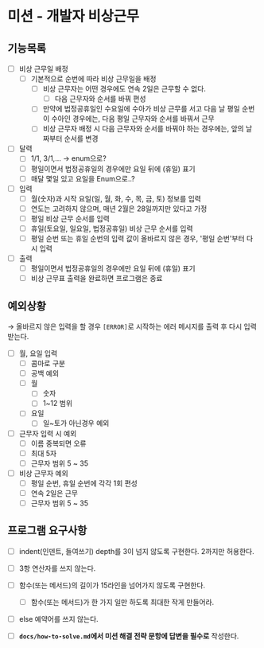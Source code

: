 # 미션 - 개발자 비상근무

## 기능목록

- [ ]  비상 근무일 배정
    - [ ]  기본적으로 순번에 따라 비상 근무일을 배정
        - [ ]  비상 근무자는 어떤 경우에도 연속 2일은 근무할 수 없다.
            - [ ]  다음 근무자와 순서를 바꿔 편성
        - [ ]  만약에 법정공휴일인 수요일에 수아가 비상 근무를 서고 다음 날 평일 순번이 수아인 경우에는, 다음 평일 근무자와 순서를 바꿔서 근무
        - [ ]  비상 근무자 배정 시 다음 근무자와 순서를 바꿔야 하는 경우에는, 앞의 날짜부터 순서를 변경
- [ ]  달력
    - [ ]  1/1, 3/1,… -> enum으로?
    - [ ]  평일이면서 법정공휴일의 경우에만 요일 뒤에 (휴일) 표기
    - [ ]  매달 몇일 있고 요일을 Enum으로..?
- [ ]  입력
    - [ ]  월(숫자)과 시작 요일(일, 월, 화, 수, 목, 금, 토) 정보를 입력
    - [ ]  연도는 고려하지 않으며, 매년 2월은 28일까지만 있다고 가정
    - [ ]  평일 비상 근무 순서를 입력
    - [ ]  휴일(토요일, 일요일, 법정공휴일) 비상 근무 순서를 입력
    - [ ]  평일 순번 또는 휴일 순번의 입력 값이 올바르지 않은 경우, '평일 순번'부터 다시 입력
- [ ]  출력
    - [ ]  평일이면서 법정공휴일의 경우에만 요일 뒤에 (휴일) 표기
    - [ ]  비상 근무표 출력을 완료하면 프로그램은 종료

## 예외상황

→ 올바르지 않은 입력을 할 경우 `[ERROR]`로 시작하는 에러 메시지를 출력 후 다시 입력받는다.

- [ ]  월, 요일 입력
    - [ ]  콤마로 구분
    - [ ]  공백 예외
    - [ ]  월
        - [ ]  숫자
        - [ ]  1~12 범위
    - [ ]  요일
        - [ ]  일~토가 아닌경우 예외
- [ ]  근무자 입력 시 예외
    - [ ]  이름 중복되면 오류
    - [ ]  최대 5자
    - [ ]  근무자 범위 5 ~ 35
- [ ]  비상 근무자 예외
    - [ ]  평일 순번, 휴일 순번에 각각 1회 편성
    - [ ]  연속 2일은 근무
    - [ ]  근무자 범위 5 ~ 35

## 프로그램 요구사항

- [ ]  indent(인덴트, 들여쓰기) depth를 3이 넘지 않도록 구현한다. 2까지만 허용한다.
- [ ]  3항 연산자를 쓰지 않는다.
- [ ]  함수(또는 메서드)의 길이가 15라인을 넘어가지 않도록 구현한다.
    - [ ]  함수(또는 메서드)가 한 가지 일만 하도록 최대한 작게 만들어라.
- [ ]  else 예약어를 쓰지 않는다.

- [ ]  **`docs/how-to-solve.md`에서 미션 해결 전략 문항에 답변을 필수로** 작성한다.